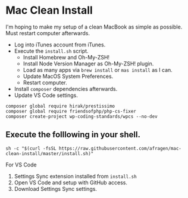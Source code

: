 # Mac Clean Install

I'm hoping to make my setup of a clean MacBook as simple as possible. Must restart computer afterwards.

* Log into iTunes account from iTunes.
* Execute the `install.sh` script.
  * Install Homebrew and Oh-My-ZSH!
  * Install Node Version Manager as Oh-My-ZSH! plugin.
  * Load as many apps via `brew install` or `mas install` as I can.
  * Update MacOS System Preferences.
  * Restart computer.
* Install `composer` dependencies afterwards.
* Update VS Code settings.

```
composer global require hirak/prestissimo
composer global require friendsofphp/php-cs-fixer
composer create-project wp-coding-standards/wpcs --no-dev
```


## Execute the folllowing in your shell.
`sh -c "$(curl -fsSL https://raw.githubusercontent.com/afragen/mac-clean-install/master/install.sh)"`

For VS Code
  1. Settings Sync extension installed from `install.sh`
  2. Open VS Code and setup with GitHub access.
  3. Download Settings Sync settings.
